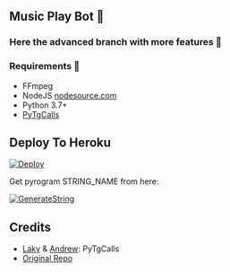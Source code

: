 <h2 align="centre">Music Play Bot 🎵</h2>

### Here the advanced branch with more features 🙂

<h3>Requirements 📝</h3>

- FFmpeg
- NodeJS [nodesource.com](https://nodesource.com/)
- Python 3.7+
- [PyTgCalls](https://github.com/pytgcalls/pytgcalls)

## Deploy To Heroku</h4>

[![Deploy](https://www.herokucdn.com/deploy/button.svg)](https://heroku.com/deploy?template=https://github.com/nandhunair1/GroupMusicBot)

Get pyrogram STRING_NAME from here:

[![GenerateString](https://img.shields.io/badge/repl.it-generateString-yellowgreen)](https://replit.com/@subinps/getStringName)

## Credits

- [Laky](https://github.com/Laky-64) & [Andrew](https://github.com/AndrewLaneX): PyTgCalls
- [Original Repo](https://github.com/suprojects/CallsMusic)

